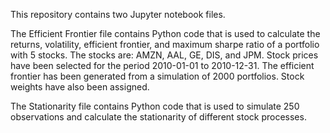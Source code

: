 This repository contains two Jupyter notebook files. 

The Efficient Frontier file contains Python code that is used to calculate the returns, volatility, efficient frontier, and maximum sharpe ratio of a portfolio with 5 stocks. The stocks are: AMZN, AAL, GE, DIS, and JPM.  Stock prices have been selected for the period 2010-01-01 to 2010-12-31. The efficient frontier has been generated from a simulation of 2000 portfolios. Stock weights have also been assigned.

The Stationarity file contains Python code that is used to simulate 250 observations and calculate the stationarity of different stock processes.
